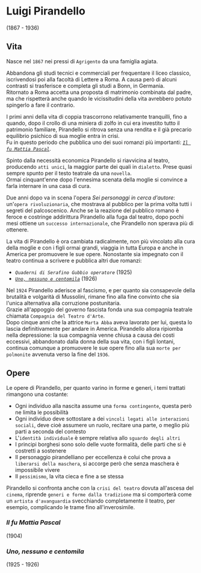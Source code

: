 # Luigi Pirandello
(1867 - 1936)

## Vita

Nasce nel `1867` nei pressi di `Agrigento` da una famiglia agiata.

Abbandona gli studi tecnici e commerciali per frequentare il liceo classico, iscrivendosi poi alla facoltà di Lettere a Roma. A causa però di alcuni contrasti si trasferisce e completa gli studi a Bonn, in Germania.\
Ritornato a Roma accetta una proposta di matrimonio combinata dal padre, ma che rispetterà anche quando le vicissitudini della vita avrebbero potuto spingerlo a fare il contrario.

I primi anni della vita di coppia trascorrono relativamente tranquilli, fino a quando, dopo il crollo di una miniera di zolfo in cui era investito tutto il patrimonio familiare, Pirandello si ritrova senza una rendita e il già precario equilibrio psichico di sua moglie entra in crisi.\
Fu in questo periodo che pubblica uno dei suoi romanzi più importanti: *[`Il fu Mattia Pascal`][il-fu-mattia-pascal]*.

Spinto dalla necessità economica Pirandello si riavvicina al teatro, producendo `atti unici`, la maggior parte dei quali in `dialetto`. Prese quasi sempre spunto per il testo teatrale da una `novella`.\
Ormai cinquant'enne dopo l'ennesima scenata della moglie si convince a farla internare in una casa di cura.

Due anni dopo va in scena l'opera *Sei personaggi in cerca d'autore*: un'`opera rivoluzionaria`, che mostrava al pubblico per la prima volta tutti i segreti del palcoscenico. Anche se la reazione del pubblico romano è feroce e costringe addirittura Pirandello alla fuga dal teatro, dopo pochi mesi ottiene un `successo internazionale`, che Pirandello non sperava più di ottenere.

La vita di Pirandello è ora cambiata radicalmente, non più vincolato alla cura della moglie e con i figli ormai grandi, viaggia in tutta Europa e anche in America per promuovere le sue opere. Nonostante sia impegnato con il teatro continua a scrivere e pubblica altri due romanzi:
- *`Quaderni di Serafino Gubbio operatore`* (1925)
- *[`Uno, nessuno e centomila`][uno-nessuno-e-centomila]* (1926)

Nel `1924` Pirandello aderisce al fascismo, e per quanto sia consapevole della brutalità e volgarità di Mussolini, rimane fino alla fine convinto che sia l'unica alternativa alla corruzione postunitaria.\
Grazie all'appoggio del governo fascista fonda una sua compagnia teatrale chiamata `Compagnia del Teatro d'Arte`.\
Dopo cinque anni che la attrice `Marta Abba` aveva lavorato per lui, questa lo lascia definitivamente per andare in America. Pirandello allora ripiomba nella depressione: la sua compagnia venne chiusa a causa dei costi eccessivi, abbandonato dalla donna della sua vita, con i figli lontani, continua comunque a promuovere le sue opere fino alla sua `morte per polmonite` avvenuta verso la fine del `1936`.

## Opere

Le opere di Pirandello, per quanto varino in forme e generi, i temi trattati rimangono una costante:
- Ogni individuo alla nascita assume una `forma contingente`, questa però ne limita le possibilità
- Ogni individuo deve sottostare a dei `vincoli legati alle interazioni sociali`, deve cioè assumere un ruolo, recitare una parte, o meglio più parti a seconda del contesto
- L'`identità individuale` è sempre relativa allo `sguardo degli altri`
- I principi borghesi sono solo delle vuote formalità, delle parti che si è costretti a sostenere
- Il personaggio pirandelliano per eccellenza è colui che prova a `liberarsi della maschera`, si accorge però che senza maschera è impossibile vivere
- Il `pessimismo`, la vita cieca e fine a se stessa

Pirandello si confronta anche con la `crisi del teatro` dovuta all'ascesa del `cinema`, riprende `generi e forme dalla tradizione` ma si comporterà come un `artista d'avanguardia` svecchiando completamente il teatro, per esempio, complicando le trame fino all'inverosimile.

### *Il fu Mattia Pascal*
(1904)

### *Uno, nessuno e centomila*
(1925 - 1926)

[il-fu-mattia-pascal]: #il-fu-mattia-pascal
[uno-nessuno-e-centomila]: #uno-nessuno-e-centomila
